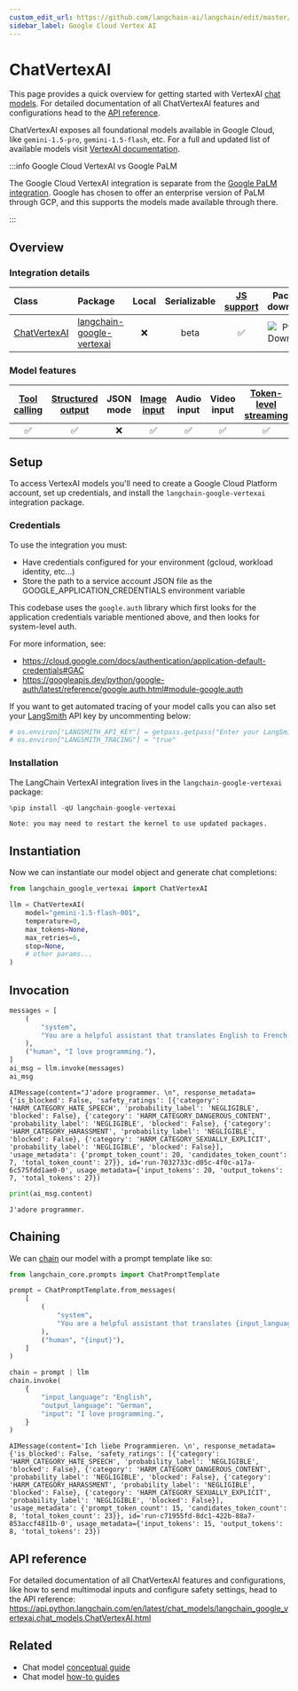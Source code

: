```yaml
---
custom_edit_url: https://github.com/langchain-ai/langchain/edit/master/docs/docs/integrations/chat/google_vertex_ai_palm.ipynb
sidebar_label: Google Cloud Vertex AI
---
```

# ChatVertexAI

This page provides a quick overview for getting started with VertexAI [chat models](/docs/concepts/#chat-models). For detailed documentation of all ChatVertexAI features and configurations head to the [API reference](https://api.python.langchain.com/en/latest/chat_models/langchain_google_vertexai.chat_models.ChatVertexAI.html).

ChatVertexAI exposes all foundational models available in Google Cloud, like `gemini-1.5-pro`, `gemini-1.5-flash`, etc. For a full and updated list of available models visit [VertexAI documentation](https://cloud.google.com/vertex-ai/docs/generative-ai/model-reference/overview).

:::info Google Cloud VertexAI vs Google PaLM

The Google Cloud VertexAI integration is separate from the [Google PaLM integration](/docs/integrations/chat/google_generative_ai/). Google has chosen to offer an enterprise version of PaLM through GCP, and this supports the models made available through there. 

:::

## Overview
### Integration details

| Class | Package | Local | Serializable | [JS support](https://js.langchain.com/v0.2/docs/integrations/chat/google_vertex_ai) | Package downloads | Package latest |
| :--- | :--- | :---: | :---: |  :---: | :---: | :---: |
| [ChatVertexAI](https://api.python.langchain.com/en/latest/chat_models/langchain_google_vertexai.chat_models.ChatVertexAI.html) | [langchain-google-vertexai](https://api.python.langchain.com/en/latest/google_vertexai_api_reference.html) | ❌ | beta | ✅ | ![PyPI - Downloads](https://img.shields.io/pypi/dm/langchain-google-vertexai?style=flat-square&label=%20) | ![PyPI - Version](https://img.shields.io/pypi/v/langchain-google-vertexai?style=flat-square&label=%20) |

### Model features
| [Tool calling](/docs/how_to/tool_calling) | [Structured output](/docs/how_to/structured_output/) | JSON mode | [Image input](/docs/how_to/multimodal_inputs/) | Audio input | Video input | [Token-level streaming](/docs/how_to/chat_streaming/) | Native async | [Token usage](/docs/how_to/chat_token_usage_tracking/) | [Logprobs](/docs/how_to/logprobs/) |
| :---: | :---: | :---: | :---: |  :---: | :---: | :---: | :---: | :---: | :---: |
| ✅ | ✅ | ❌ | ✅ | ✅ | ✅ | ✅ | ✅ | ✅ | ❌ | 

## Setup

To access VertexAI models you'll need to create a Google Cloud Platform account, set up credentials, and install the `langchain-google-vertexai` integration package.

### Credentials

To use the integration you must:
- Have credentials configured for your environment (gcloud, workload identity, etc...)
- Store the path to a service account JSON file as the GOOGLE_APPLICATION_CREDENTIALS environment variable

This codebase uses the `google.auth` library which first looks for the application credentials variable mentioned above, and then looks for system-level auth.

For more information, see: 
- https://cloud.google.com/docs/authentication/application-default-credentials#GAC
- https://googleapis.dev/python/google-auth/latest/reference/google.auth.html#module-google.auth

If you want to get automated tracing of your model calls you can also set your [LangSmith](https://docs.smith.langchain.com/) API key by uncommenting below:


```python
# os.environ["LANGSMITH_API_KEY"] = getpass.getpass("Enter your LangSmith API key: ")
# os.environ["LANGSMITH_TRACING"] = "true"
```

### Installation

The LangChain VertexAI integration lives in the `langchain-google-vertexai` package:


```python
%pip install -qU langchain-google-vertexai
```
```output
Note: you may need to restart the kernel to use updated packages.
```
## Instantiation

Now we can instantiate our model object and generate chat completions:


```python
from langchain_google_vertexai import ChatVertexAI

llm = ChatVertexAI(
    model="gemini-1.5-flash-001",
    temperature=0,
    max_tokens=None,
    max_retries=6,
    stop=None,
    # other params...
)
```

## Invocation


```python
messages = [
    (
        "system",
        "You are a helpful assistant that translates English to French. Translate the user sentence.",
    ),
    ("human", "I love programming."),
]
ai_msg = llm.invoke(messages)
ai_msg
```



```output
AIMessage(content="J'adore programmer. \n", response_metadata={'is_blocked': False, 'safety_ratings': [{'category': 'HARM_CATEGORY_HATE_SPEECH', 'probability_label': 'NEGLIGIBLE', 'blocked': False}, {'category': 'HARM_CATEGORY_DANGEROUS_CONTENT', 'probability_label': 'NEGLIGIBLE', 'blocked': False}, {'category': 'HARM_CATEGORY_HARASSMENT', 'probability_label': 'NEGLIGIBLE', 'blocked': False}, {'category': 'HARM_CATEGORY_SEXUALLY_EXPLICIT', 'probability_label': 'NEGLIGIBLE', 'blocked': False}], 'usage_metadata': {'prompt_token_count': 20, 'candidates_token_count': 7, 'total_token_count': 27}}, id='run-7032733c-d05c-4f0c-a17a-6c575fdd1ae0-0', usage_metadata={'input_tokens': 20, 'output_tokens': 7, 'total_tokens': 27})
```



```python
print(ai_msg.content)
```
```output
J'adore programmer.
```
## Chaining

We can [chain](/docs/how_to/sequence/) our model with a prompt template like so:


```python
from langchain_core.prompts import ChatPromptTemplate

prompt = ChatPromptTemplate.from_messages(
    [
        (
            "system",
            "You are a helpful assistant that translates {input_language} to {output_language}.",
        ),
        ("human", "{input}"),
    ]
)

chain = prompt | llm
chain.invoke(
    {
        "input_language": "English",
        "output_language": "German",
        "input": "I love programming.",
    }
)
```



```output
AIMessage(content='Ich liebe Programmieren. \n', response_metadata={'is_blocked': False, 'safety_ratings': [{'category': 'HARM_CATEGORY_HATE_SPEECH', 'probability_label': 'NEGLIGIBLE', 'blocked': False}, {'category': 'HARM_CATEGORY_DANGEROUS_CONTENT', 'probability_label': 'NEGLIGIBLE', 'blocked': False}, {'category': 'HARM_CATEGORY_HARASSMENT', 'probability_label': 'NEGLIGIBLE', 'blocked': False}, {'category': 'HARM_CATEGORY_SEXUALLY_EXPLICIT', 'probability_label': 'NEGLIGIBLE', 'blocked': False}], 'usage_metadata': {'prompt_token_count': 15, 'candidates_token_count': 8, 'total_token_count': 23}}, id='run-c71955fd-8dc1-422b-88a7-853accf4811b-0', usage_metadata={'input_tokens': 15, 'output_tokens': 8, 'total_tokens': 23})
```


## API reference

For detailed documentation of all ChatVertexAI features and configurations, like how to send multimodal inputs and configure safety settings, head to the API reference: https://api.python.langchain.com/en/latest/chat_models/langchain_google_vertexai.chat_models.ChatVertexAI.html


## Related

- Chat model [conceptual guide](/docs/concepts/#chat-models)
- Chat model [how-to guides](/docs/how_to/#chat-models)
